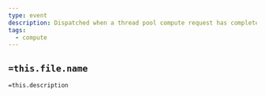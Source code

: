 ```yaml
---
type: event
description: Dispatched when a thread pool compute request has completed
tags:
  - compute
---
```

## `=this.file.name`

`=this.description`




